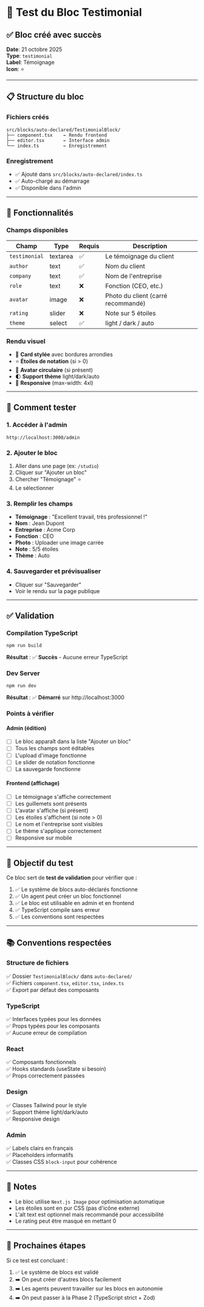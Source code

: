 # 🧪 Test du Bloc Testimonial

## ✅ Bloc créé avec succès

**Date**: 21 octobre 2025  
**Type**: `testimonial`  
**Label**: Témoignage  
**Icon**: ⭐

---

## 📋 Structure du bloc

### Fichiers créés

```
src/blocks/auto-declared/TestimonialBlock/
├── component.tsx    ← Rendu frontend
├── editor.tsx       ← Interface admin
└── index.ts         ← Enregistrement
```

### Enregistrement
- ✅ Ajouté dans `src/blocks/auto-declared/index.ts`
- ✅ Auto-chargé au démarrage
- ✅ Disponible dans l'admin

---

## 🎨 Fonctionnalités

### Champs disponibles

| Champ | Type | Requis | Description |
|-------|------|--------|-------------|
| `testimonial` | textarea | ✅ | Le témoignage du client |
| `author` | text | ✅ | Nom du client |
| `company` | text | ✅ | Nom de l'entreprise |
| `role` | text | ❌ | Fonction (CEO, etc.) |
| `avatar` | image | ❌ | Photo du client (carré recommandé) |
| `rating` | slider | ❌ | Note sur 5 étoiles |
| `theme` | select | ✅ | light / dark / auto |

### Rendu visuel

- 🎨 **Card stylée** avec bordures arrondies
- ⭐ **Étoiles de notation** (si > 0)
- 📸 **Avatar circulaire** (si présent)
- 🌓 **Support thème** light/dark/auto
- 📱 **Responsive** (max-width: 4xl)

---

## 🧪 Comment tester

### 1. Accéder à l'admin
```
http://localhost:3000/admin
```

### 2. Ajouter le bloc
1. Aller dans une page (ex: `/studio`)
2. Cliquer sur "Ajouter un bloc"
3. Chercher "Témoignage" ⭐
4. Le sélectionner

### 3. Remplir les champs
- **Témoignage** : "Excellent travail, très professionnel !"
- **Nom** : Jean Dupont
- **Entreprise** : Acme Corp
- **Fonction** : CEO
- **Photo** : Uploader une image carrée
- **Note** : 5/5 étoiles
- **Thème** : Auto

### 4. Sauvegarder et prévisualiser
- Cliquer sur "Sauvegarder"
- Voir le rendu sur la page publique

---

## ✅ Validation

### Compilation TypeScript
```bash
npm run build
```
**Résultat** : ✅ **Succès** - Aucune erreur TypeScript

### Dev Server
```bash
npm run dev
```
**Résultat** : ✅ **Démarré** sur http://localhost:3000

### Points à vérifier

#### Admin (édition)
- [ ] Le bloc apparaît dans la liste "Ajouter un bloc"
- [ ] Tous les champs sont éditables
- [ ] L'upload d'image fonctionne
- [ ] Le slider de notation fonctionne
- [ ] La sauvegarde fonctionne

#### Frontend (affichage)
- [ ] Le témoignage s'affiche correctement
- [ ] Les guillemets sont présents
- [ ] L'avatar s'affiche (si présent)
- [ ] Les étoiles s'affichent (si note > 0)
- [ ] Le nom et l'entreprise sont visibles
- [ ] Le thème s'applique correctement
- [ ] Responsive sur mobile

---

## 🎯 Objectif du test

Ce bloc sert de **test de validation** pour vérifier que :

1. ✅ Le système de blocs auto-déclarés fonctionne
2. ✅ Un agent peut créer un bloc fonctionnel
3. ✅ Le bloc est utilisable en admin et en frontend
4. ✅ TypeScript compile sans erreur
5. ✅ Les conventions sont respectées

---

## 📚 Conventions respectées

### Structure de fichiers
✅ Dossier `TestimonialBlock/` dans `auto-declared/`  
✅ Fichiers `component.tsx`, `editor.tsx`, `index.ts`  
✅ Export par défaut des composants

### TypeScript
✅ Interfaces typées pour les données  
✅ Props typées pour les composants  
✅ Aucune erreur de compilation

### React
✅ Composants fonctionnels  
✅ Hooks standards (useState si besoin)  
✅ Props correctement passées

### Design
✅ Classes Tailwind pour le style  
✅ Support thème light/dark/auto  
✅ Responsive design

### Admin
✅ Labels clairs en français  
✅ Placeholders informatifs  
✅ Classes CSS `block-input` pour cohérence

---

## 📝 Notes

- Le bloc utilise `Next.js Image` pour optimisation automatique
- Les étoiles sont en pur CSS (pas d'icône externe)
- L'alt text est optionnel mais recommandé pour accessibilité
- Le rating peut être masqué en mettant 0

---

## 🚀 Prochaines étapes

Si ce test est concluant :

1. ✅ Le système de blocs est validé
2. ➡️ On peut créer d'autres blocs facilement
3. ➡️ Les agents peuvent travailler sur les blocs en autonomie
4. ➡️ On peut passer à la Phase 2 (TypeScript strict + Zod)

